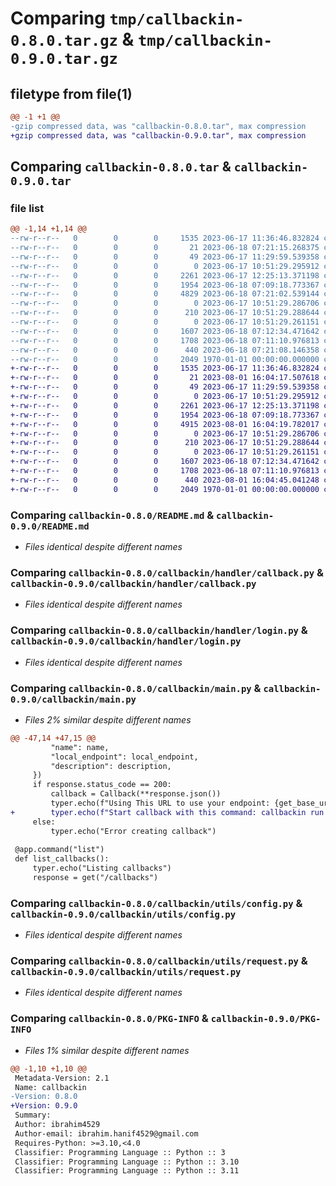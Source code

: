 # Comparing `tmp/callbackin-0.8.0.tar.gz` & `tmp/callbackin-0.9.0.tar.gz`

## filetype from file(1)

```diff
@@ -1 +1 @@
-gzip compressed data, was "callbackin-0.8.0.tar", max compression
+gzip compressed data, was "callbackin-0.9.0.tar", max compression
```

## Comparing `callbackin-0.8.0.tar` & `callbackin-0.9.0.tar`

### file list

```diff
@@ -1,14 +1,14 @@
--rw-r--r--   0        0        0     1535 2023-06-17 11:36:46.832824 callbackin-0.8.0/README.md
--rw-r--r--   0        0        0       21 2023-06-18 07:21:15.268375 callbackin-0.8.0/callbackin/__init__.py
--rw-r--r--   0        0        0       49 2023-06-17 11:29:59.539358 callbackin-0.8.0/callbackin/__main__.py
--rw-r--r--   0        0        0        0 2023-06-17 10:51:29.295912 callbackin-0.8.0/callbackin/handler/__init__.py
--rw-r--r--   0        0        0     2261 2023-06-17 12:25:13.371198 callbackin-0.8.0/callbackin/handler/callback.py
--rw-r--r--   0        0        0     1954 2023-06-18 07:09:18.773367 callbackin-0.8.0/callbackin/handler/login.py
--rw-r--r--   0        0        0     4829 2023-06-18 07:21:02.539144 callbackin-0.8.0/callbackin/main.py
--rw-r--r--   0        0        0        0 2023-06-17 10:51:29.286706 callbackin-0.8.0/callbackin/schemas/__init__.py
--rw-r--r--   0        0        0      210 2023-06-17 10:51:29.288644 callbackin-0.8.0/callbackin/schemas/callback.py
--rw-r--r--   0        0        0        0 2023-06-17 10:51:29.261151 callbackin-0.8.0/callbackin/utils/__init__.py
--rw-r--r--   0        0        0     1607 2023-06-18 07:12:34.471642 callbackin-0.8.0/callbackin/utils/config.py
--rw-r--r--   0        0        0     1708 2023-06-18 07:11:10.976813 callbackin-0.8.0/callbackin/utils/request.py
--rw-r--r--   0        0        0      440 2023-06-18 07:21:08.146358 callbackin-0.8.0/pyproject.toml
--rw-r--r--   0        0        0     2049 1970-01-01 00:00:00.000000 callbackin-0.8.0/PKG-INFO
+-rw-r--r--   0        0        0     1535 2023-06-17 11:36:46.832824 callbackin-0.9.0/README.md
+-rw-r--r--   0        0        0       21 2023-08-01 16:04:17.507618 callbackin-0.9.0/callbackin/__init__.py
+-rw-r--r--   0        0        0       49 2023-06-17 11:29:59.539358 callbackin-0.9.0/callbackin/__main__.py
+-rw-r--r--   0        0        0        0 2023-06-17 10:51:29.295912 callbackin-0.9.0/callbackin/handler/__init__.py
+-rw-r--r--   0        0        0     2261 2023-06-17 12:25:13.371198 callbackin-0.9.0/callbackin/handler/callback.py
+-rw-r--r--   0        0        0     1954 2023-06-18 07:09:18.773367 callbackin-0.9.0/callbackin/handler/login.py
+-rw-r--r--   0        0        0     4915 2023-08-01 16:04:19.782017 callbackin-0.9.0/callbackin/main.py
+-rw-r--r--   0        0        0        0 2023-06-17 10:51:29.286706 callbackin-0.9.0/callbackin/schemas/__init__.py
+-rw-r--r--   0        0        0      210 2023-06-17 10:51:29.288644 callbackin-0.9.0/callbackin/schemas/callback.py
+-rw-r--r--   0        0        0        0 2023-06-17 10:51:29.261151 callbackin-0.9.0/callbackin/utils/__init__.py
+-rw-r--r--   0        0        0     1607 2023-06-18 07:12:34.471642 callbackin-0.9.0/callbackin/utils/config.py
+-rw-r--r--   0        0        0     1708 2023-06-18 07:11:10.976813 callbackin-0.9.0/callbackin/utils/request.py
+-rw-r--r--   0        0        0      440 2023-08-01 16:04:45.041248 callbackin-0.9.0/pyproject.toml
+-rw-r--r--   0        0        0     2049 1970-01-01 00:00:00.000000 callbackin-0.9.0/PKG-INFO
```

### Comparing `callbackin-0.8.0/README.md` & `callbackin-0.9.0/README.md`

 * *Files identical despite different names*

### Comparing `callbackin-0.8.0/callbackin/handler/callback.py` & `callbackin-0.9.0/callbackin/handler/callback.py`

 * *Files identical despite different names*

### Comparing `callbackin-0.8.0/callbackin/handler/login.py` & `callbackin-0.9.0/callbackin/handler/login.py`

 * *Files identical despite different names*

### Comparing `callbackin-0.8.0/callbackin/main.py` & `callbackin-0.9.0/callbackin/main.py`

 * *Files 2% similar despite different names*

```diff
@@ -47,14 +47,15 @@
         "name": name,
         "local_endpoint": local_endpoint,
         "description": description,
     })
     if response.status_code == 200:
         callback = Callback(**response.json())
         typer.echo(f"Using This URL to use your endpoint: {get_base_url()}/handle/{callback.path}")
+        typer.echo(f"Start callback with this command: callbackin run {callback.id}")
     else:
         typer.echo("Error creating callback")
 
 @app.command("list")
 def list_callbacks():
     typer.echo("Listing callbacks")
     response = get("/callbacks")
```

### Comparing `callbackin-0.8.0/callbackin/utils/config.py` & `callbackin-0.9.0/callbackin/utils/config.py`

 * *Files identical despite different names*

### Comparing `callbackin-0.8.0/callbackin/utils/request.py` & `callbackin-0.9.0/callbackin/utils/request.py`

 * *Files identical despite different names*

### Comparing `callbackin-0.8.0/PKG-INFO` & `callbackin-0.9.0/PKG-INFO`

 * *Files 1% similar despite different names*

```diff
@@ -1,10 +1,10 @@
 Metadata-Version: 2.1
 Name: callbackin
-Version: 0.8.0
+Version: 0.9.0
 Summary: 
 Author: ibrahim4529
 Author-email: ibrahim.hanif4529@gmail.com
 Requires-Python: >=3.10,<4.0
 Classifier: Programming Language :: Python :: 3
 Classifier: Programming Language :: Python :: 3.10
 Classifier: Programming Language :: Python :: 3.11
```

